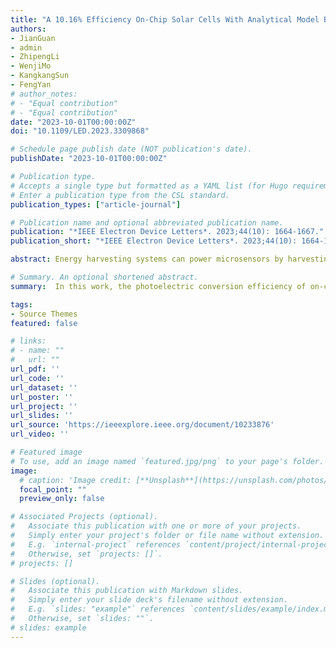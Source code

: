 ```yaml
---
title: "A 10.16% Efficiency On-Chip Solar Cells With Analytical Model Based on a Standard Bulk CMOS Process for Self-Powered Microsensors"
authors:
- JianGuan
- admin
- ZhipengLi
- WenjiMo
- KangkangSun
- FengYan
# author_notes:
# - "Equal contribution"
# - "Equal contribution"
date: "2023-10-01T00:00:00Z"
doi: "10.1109/LED.2023.3309868"

# Schedule page publish date (NOT publication's date).
publishDate: "2023-10-01T00:00:00Z"

# Publication type.
# Accepts a single type but formatted as a YAML list (for Hugo requirements).
# Enter a publication type from the CSL standard.
publication_types: ["article-journal"]

# Publication name and optional abbreviated publication name.
publication: "*IEEE Electron Device Letters*. 2023;44(10): 1664-1667."
publication_short: "*IEEE Electron Device Letters*. 2023;44(10): 1664-1667"

abstract: Energy harvesting systems can power microsensors by harvesting energy from the environment. On-chip solar cells made by photodiodes serve as crucial components for highly-integrated energy harvesting systems. To maximize the vertical photoactive area and achieve on-chip solar cells with enhanced photoelectric conversion capabilities, the photoactive area is increased by segmenting the doped region. With the assistance of an approximate model, an optimized segmented triple-well photodiode design is proposed and implemented in a standard 0.18 μm bulk CMOS process. Measurement results demonstrate a photoelectric conversion efficiency of 10.16% for the proposed segmented triple-well on-chip solar cell, which represents a 39.94% improvement compared to traditional unsegmented triple-well on-chip solar cells. The short-circuit current is 26.51% higher than that of the traditional one.

# Summary. An optional shortened abstract.
summary:  In this work, the photoelectric conversion efficiency of on-chip solar cells is improved by optimizing the segmentation of triple-well solar cells.

tags:
- Source Themes
featured: false

# links:
# - name: ""
#   url: ""
url_pdf: ''
url_code: ''
url_dataset: ''
url_poster: ''
url_project: ''
url_slides: ''
url_source: 'https://ieeexplore.ieee.org/document/10233876'
url_video: ''

# Featured image
# To use, add an image named `featured.jpg/png` to your page's folder. 
image:
  # caption: 'Image credit: [**Unsplash**](https://unsplash.com/photos/jdD8gXaTZsc)'
  focal_point: ""
  preview_only: false

# Associated Projects (optional).
#   Associate this publication with one or more of your projects.
#   Simply enter your project's folder or file name without extension.
#   E.g. `internal-project` references `content/project/internal-project/index.md`.
#   Otherwise, set `projects: []`.
# projects: []

# Slides (optional).
#   Associate this publication with Markdown slides.
#   Simply enter your slide deck's filename without extension.
#   E.g. `slides: "example"` references `content/slides/example/index.md`.
#   Otherwise, set `slides: ""`.
# slides: example
---
```


<!-- {{% callout note %}}
Click the *Cite* button above to demo the feature to enable visitors to import publication metadata into their reference management software.
{{% /callout %}}

{{% callout note %}}
Create your slides in Markdown - click the *Slides* button to check out the example.
{{% /callout %}}

Add the publication's **full text** or **supplementary notes** here. You can use rich formatting such as including [code, math, and images](https://docs.hugoblox.com/content/writing-markdown-latex/). -->
